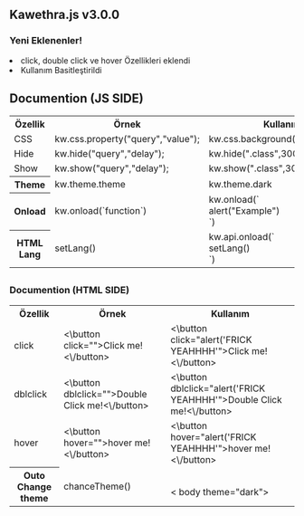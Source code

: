 <h2>Kawethra.js v3.0.0</h2>
<h3>Yeni Eklenenler!</h3>
<li>click, double click ve hover Özellikleri eklendi</li>
<li>Kullanım Basitleştirildi</li>
<h2>Documention (JS SIDE)</h2>
<table style='width:100%'>
 <tr>
   <th>Özellik</th>
   <th>Örnek</th>
   <th>Kullanım</th>
 </tr>
 <tr>
   <td>CSS</td>
   <td>kw.css.property("query","value");</td>
   <td>kw.css.background("body","red");</td>
 </tr>
 <tr>
   <td>Hide</td>
   <td>kw.hide("query","delay");</td>
   <td>kw.hide(".class",3000);</td>  
 </tr>
 <tr>
   <td>Show</td>
   <td>kw.show("query","delay");</td>
   <td>kw.show(".class",3000);</td>  
 </tr>
 <tr>
  <th>Theme</td>
  <td>kw.theme.theme</td>
  <td>kw.theme.dark</td>
</tr>
<tr>
  <th>Onload</th>
  <td>kw.onload(`function`)</td>
  <td>kw.onload(`<br>
    alert("Example")<br>
   `) </td>
</tr>
<tr>
 <th>HTML Lang</th>
  <td>setLang()</td>
  <td>kw.api.onload(`<br>
    setLang()<br>
   `) </td>
</tr>
</table>
<h2></h2>
<h3>Documention (HTML SIDE)</h3>
<table>
 <tr>
   <th>Özellik</th>
   <th>Örnek</th>
   <th>Kullanım</th>
 </tr>
 <tr>
   <td>click</td>
   <td><\button click="">Click me!<\/button></td>
   <td><\button click="alert('FRICK YEAHHHH'">Click me!<\/button></td>
 </tr>
  <tr>
   <td>dblclick</td>
   <td><\button dblclick="">Double Click me!<\/button></td>
   <td><\button dblclick="alert('FRICK YEAHHHH'">Double Click me!<\/button></td>
 </tr>
  <tr>
   <td>hover</td>
   <td><\button hover="">hover me!<\/button></td>
   <td><\button hover="alert('FRICK YEAHHHH'">hover me!<\/button></td>
 </tr>
   <tr>
  <th>Outo Change theme</th>
  <td>chanceTheme()</td>
   <td>
    <script><br>
    kw.api.onload(`<br>
    chanceTheme()<br>
   `) <br>
     </script><br>
     < body theme="dark"></body>
     </td>
</tr>
</table>
